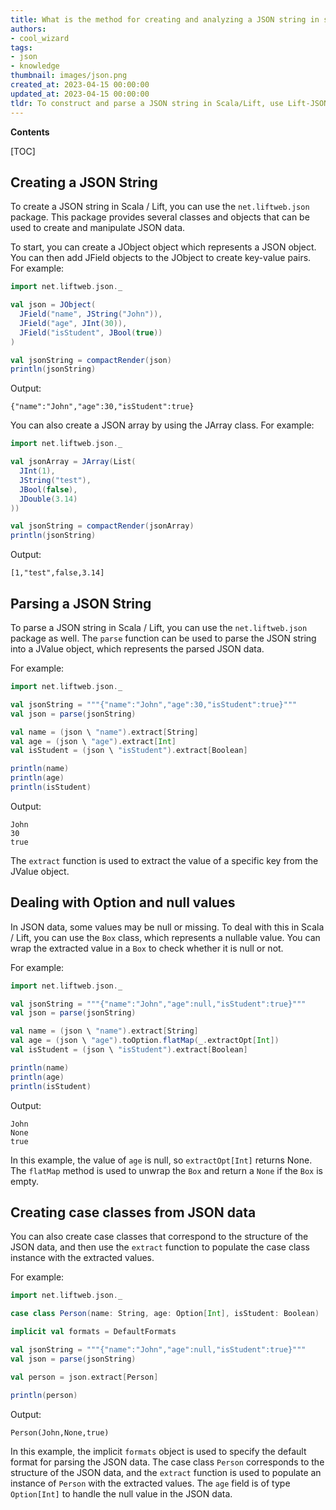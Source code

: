 ```yaml
---
title: What is the method for creating and analyzing a JSON string in scala / lift?
authors:
- cool_wizard
tags:
- json
- knowledge
thumbnail: images/json.png
created_at: 2023-04-15 00:00:00
updated_at: 2023-04-15 00:00:00
tldr: To construct and parse a JSON string in Scala/Lift, use Lift-JSON library which provides case class serialization/deserialization and implicit JSON formats.
---
```


**Contents**

[TOC]

## Creating a JSON String

To create a JSON string in Scala / Lift, you can use the `net.liftweb.json` package. This package provides several classes and objects that can be used to create and manipulate JSON data.

To start, you can create a JObject object which represents a JSON object. You can then add JField objects to the JObject to create key-value pairs. For example:

```scala
import net.liftweb.json._

val json = JObject(
  JField("name", JString("John")),
  JField("age", JInt(30)),
  JField("isStudent", JBool(true))
)

val jsonString = compactRender(json)
println(jsonString)
```
Output:
```
{"name":"John","age":30,"isStudent":true}
```

You can also create a JSON array by using the JArray class. For example:

```scala
import net.liftweb.json._

val jsonArray = JArray(List(
  JInt(1),
  JString("test"),
  JBool(false),
  JDouble(3.14)
))

val jsonString = compactRender(jsonArray)
println(jsonString)
```
Output:
```
[1,"test",false,3.14]
```

## Parsing a JSON String

To parse a JSON string in Scala / Lift, you can use the `net.liftweb.json` package as well. The `parse` function can be used to parse the JSON string into a JValue object, which represents the parsed JSON data.

For example:

```scala
import net.liftweb.json._

val jsonString = """{"name":"John","age":30,"isStudent":true}"""
val json = parse(jsonString)

val name = (json \ "name").extract[String]
val age = (json \ "age").extract[Int]
val isStudent = (json \ "isStudent").extract[Boolean]

println(name)
println(age)
println(isStudent)
```
Output:
```
John
30
true
```

The `extract` function is used to extract the value of a specific key from the JValue object.

## Dealing with Option and null values

In JSON data, some values may be null or missing. To deal with this in Scala / Lift, you can use the `Box` class, which represents a nullable value. You can wrap the extracted value in a `Box` to check whether it is null or not.

For example:

```scala
import net.liftweb.json._

val jsonString = """{"name":"John","age":null,"isStudent":true}"""
val json = parse(jsonString)

val name = (json \ "name").extract[String]
val age = (json \ "age").toOption.flatMap(_.extractOpt[Int])
val isStudent = (json \ "isStudent").extract[Boolean]

println(name)
println(age)
println(isStudent)
```
Output:
```
John
None
true
```

In this example, the value of `age` is null, so `extractOpt[Int]` returns None. The `flatMap` method is used to unwrap the `Box` and return a `None` if the `Box` is empty.

## Creating case classes from JSON data

You can also create case classes that correspond to the structure of the JSON data, and then use the `extract` function to populate the case class instance with the extracted values.

For example:

```scala
import net.liftweb.json._

case class Person(name: String, age: Option[Int], isStudent: Boolean)

implicit val formats = DefaultFormats

val jsonString = """{"name":"John","age":null,"isStudent":true}"""
val json = parse(jsonString)

val person = json.extract[Person]

println(person)
```
Output:
```
Person(John,None,true)
```

In this example, the implicit `formats` object is used to specify the default format for parsing the JSON data. The case class `Person` corresponds to the structure of the JSON data, and the `extract` function is used to populate an instance of `Person` with the extracted values. The `age` field is of type `Option[Int]` to handle the null value in the JSON data.
